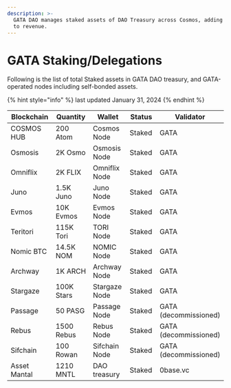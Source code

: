 ```yaml
---
description: >-
  GATA DAO manages staked assets of DAO Treasury across Cosmos, adding rewards
  to revenue.
---
```


# GATA Staking/Delegations

Following is the list of total Staked assets in GATA DAO treasury, and GATA-operated nodes including self-bonded assets.&#x20;

{% hint style="info" %}
last updated January 31, 2024
{% endhint %}

<table><thead><tr><th width="160">Blockchain</th><th width="150">Quantity</th><th width="138">Wallet</th><th width="93">Status</th><th width="144">Validator</th></tr></thead><tbody><tr><td>COSMOS HUB</td><td>200 Atom</td><td>Cosmos Node</td><td>Staked</td><td>GATA</td></tr><tr><td>Osmosis</td><td>2K Osmo</td><td>Osmosis Node</td><td>Staked</td><td>GATA</td></tr><tr><td>Omniflix</td><td>2K FLIX</td><td>Omniflix Node</td><td>Staked</td><td>GATA</td></tr><tr><td>Juno</td><td>1.5K Juno</td><td>Juno Node</td><td>Staked</td><td>GATA</td></tr><tr><td>Evmos</td><td>10K Evmos</td><td>Evmos Node</td><td>Staked</td><td>GATA</td></tr><tr><td>Teritori</td><td>115K Tori</td><td>TORI Node</td><td>Staked</td><td>GATA</td></tr><tr><td>Nomic BTC</td><td>14.5K NOM</td><td>NOMIC Node</td><td>Staked</td><td>GATA</td></tr><tr><td>Archway</td><td>1K ARCH</td><td>Archway Node</td><td>Staked</td><td>GATA</td></tr><tr><td>Stargaze</td><td>100K Stars</td><td>Stargaze Node</td><td>Staked</td><td>GATA</td></tr><tr><td>Passage</td><td>50 PASG</td><td>Passage Node</td><td>Staked</td><td>GATA (decommissioned)</td></tr><tr><td>Rebus</td><td>1500 Rebus</td><td>Rebus Node</td><td>Staked</td><td>GATA (decommissioned)</td></tr><tr><td>Sifchain </td><td>100 Rowan</td><td>Sifchain Node</td><td>Staked</td><td>GATA (decommissioned)</td></tr><tr><td>Asset Mantal</td><td>1210 MNTL</td><td>DAO treasury</td><td>Staked</td><td>0base.vc</td></tr></tbody></table>

